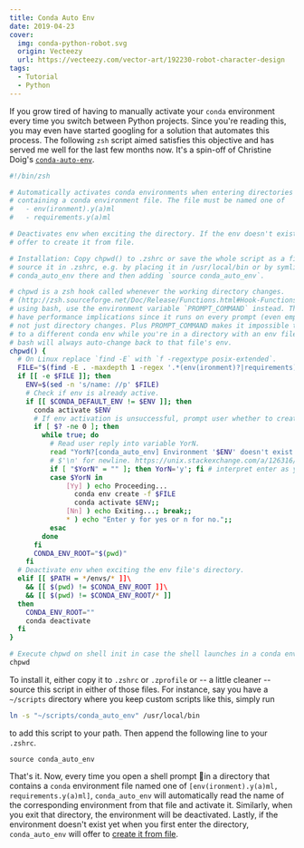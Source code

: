 ```yaml
---
title: Conda Auto Env
date: 2019-04-23
cover:
  img: conda-python-robot.svg
  origin: Vecteezy
  url: https://vecteezy.com/vector-art/192230-robot-character-design
tags:
  - Tutorial
  - Python
---
```


If you grow tired of having to manually activate your `conda` environment every time you switch between Python projects. Since you're reading this, you may even have started googling for a solution that automates this process. The following `zsh` script aimed satisfies this objective and has served me well for the last few months now. It's a spin-off of Christine Doig's [`conda-auto-env`](https://github.com/chdoig/conda-auto-env).

```sh:title=conda_auto_env.sh
#!/bin/zsh

# Automatically activates conda environments when entering directories
# containing a conda environment file. The file must be named one of
#   - env(ironment).y(a)ml
#   - requirements.y(a)ml

# Deactivates env when exciting the directory. If the env doesn't exist yet,
# offer to create it from file.

# Installation: Copy chpwd() to .zshrc or save the whole script as a file and
# source it in .zshrc, e.g. by placing it in /usr/local/bin or by symlinking
# conda_auto_env there and then adding `source conda_auto_env`.

# chpwd is a zsh hook called whenever the working directory changes.
# (http://zsh.sourceforge.net/Doc/Release/Functions.html#Hook-Functions). When
# using bash, use the environment variable `PROMPT_COMMAND` instead. This might
# have performance implications since it runs on every prompt (even empty ones),
# not just directory changes. Plus PROMPT_COMMAND makes it impossible to change
# to a different conda env while you're in a directory with an env file since
# bash will always auto-change back to that file's env.
chpwd() {
  # On Linux replace `find -E` with `f -regextype posix-extended`.
  FILE="$(find -E . -maxdepth 1 -regex '.*(env(ironment)?|requirements)\.ya?ml' -print -quit)"
  if [[ -e $FILE ]]; then
    ENV=$(sed -n 's/name: //p' $FILE)
    # Check if env is already active.
    if [[ $CONDA_DEFAULT_ENV != $ENV ]]; then
      conda activate $ENV
      # If env activation is unsuccessful, prompt user whether to create conda env from file.
      if [ $? -ne 0 ]; then
        while true; do
          # Read user reply into variable YorN.
          read "YorN?[conda_auto_env] Environment '$ENV' doesn't exist. Would you like to create it now? (y/n)"$'\n'
          # $'\n' for newline. https://unix.stackexchange.com/a/126316/315020
          if [ "$YorN" = "" ]; then YorN='y'; fi # interpret enter as y
          case $YorN in
              [Yy] ) echo Proceeding...
                conda env create -f $FILE
                conda activate $ENV;;
              [Nn] ) echo Exiting...; break;;
              * ) echo "Enter y for yes or n for no.";;
          esac
        done
      fi
      CONDA_ENV_ROOT="$(pwd)"
    fi
  # Deactivate env when exciting the env file's directory.
  elif [[ $PATH = */envs/* ]]\
    && [[ $(pwd) != $CONDA_ENV_ROOT ]]\
    && [[ $(pwd) != $CONDA_ENV_ROOT/* ]]
  then
    CONDA_ENV_ROOT=""
    conda deactivate
  fi
}

# Execute chpwd on shell init in case the shell launches in a conda env directory.
chpwd
```

To install it, either copy it to `.zshrc` or `.zprofile` or -- a little cleaner -- source this script in either of those files. For instance, say you have a `~/scripts` directory where you keep custom scripts like this, simply run

```sh
ln -s "~/scripts/conda_auto_env" /usr/local/bin
```

to add this script to your path. Then append the following line to your `.zshrc`.

```sh:title=.zshrc
source conda_auto_env
```

That's it. Now, every time you open a shell prompt in a directory that contains a `conda` environment file named one of `[env(ironment).y(a)ml, requirements.y(a)ml]`, `conda_auto_env` will automatically read the name of the corresponding environment from that file and activate it. Similarly, when you exit that directory, the environment will be deactivated. Lastly, if the environment doesn't exist yet when you first enter the directory, `conda_auto_env` will offer to [create it from file](https://docs.conda.io/projects/conda/latest/commands/create.html).
